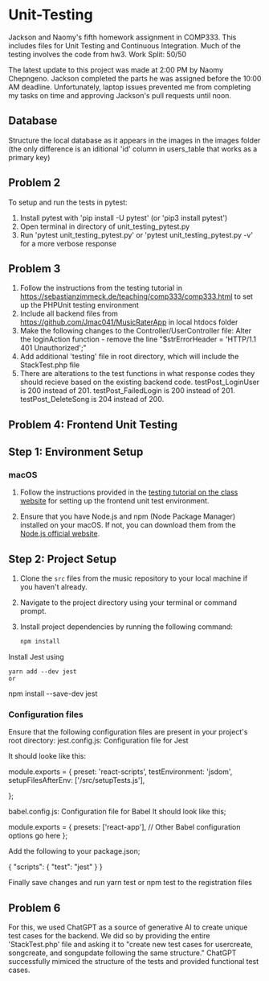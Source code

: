 # Unit-Testing
Jackson and Naomy's fifth homework assignment in COMP333. This includes files for Unit Testing and Continuous Integration. Much of the testing involves the code from hw3. 
Work Split: 50/50

The latest update to this project was made at 2:00 PM by Naomy Chepngeno. Jackson completed the parts he was assigned before the 10:00 AM deadline. Unfortunately, laptop issues prevented me from completing my tasks on time and approving Jackson's pull requests until noon.

## Database
Structure the local database as it appears in the images in the images folder (the only difference is an iditional 'id' column in users_table that works as a primary key)

## Problem 2
To setup and run the tests in pytest: <br>
1. Install pytest with 'pip install -U pytest' (or 'pip3 install pytest')
2. Open terminal in directory of unit_testing_pytest.py
3. Run 'pytest unit_testing_pytest.py' or 'pytest unit_testing_pytest.py -v' for a more verbose response

## Problem 3
1. Follow the instructions from the testing tutorial in https://sebastianzimmeck.de/teaching/comp333/comp333.html to set up the PHPUnit testing environment
2. Include all backend files from https://github.com/Jmac041/MusicRaterApp in local htdocs folder
3. Make the following changes to the Controller/UserController file: Alter the loginAction function - remove the line "$strErrorHeader = 'HTTP/1.1 401 Unauthorized';"
4. Add additional 'testing' file in root directory, which will include the StackTest.php file
5. There are alterations to the test functions in what response codes they should recieve based on the existing backend code. testPost_LoginUser is 200 instead of 201. testPost_FailedLogin is 200 instead of 201. testPost_DeleteSong is 204 instead of 200. 
## Problem 4: Frontend Unit Testing

## Step 1: Environment Setup

### macOS
1. Follow the instructions provided in the [testing tutorial on the class website](https://sebastianzimmeck.de/teaching/comp333/comp333.html) for setting up the frontend unit test environment.

2. Ensure that you have Node.js and npm (Node Package Manager) installed on your macOS. If not, you can download them from the [Node.js official website](https://nodejs.org/).

## Step 2: Project Setup

1. Clone the `src` files from the music repository to your local machine if you haven't already.

2. Navigate to the project directory using your terminal or command prompt.

3. Install project dependencies by running the following command:

   ```bash
   npm install
Install Jest using
 ```
 yarn add --dev jest
or
```
npm install --save-dev jest




 ### Configuration files  
Ensure that the following configuration files are present in your project's root directory:
jest.config.js: Configuration file for Jest

It should looke like this:

module.exports = {
  preset: 'react-scripts',
  testEnvironment: 'jsdom',
  setupFilesAfterEnv: ['<rootDir>/src/setupTests.js'],

};

babel.config.js: Configuration file for Babel
It should look like this;

module.exports = {
  presets: ['react-app'],
  // Other Babel configuration options go here
};

Add the following to your package.json;

{
  "scripts": {
    "test": "jest"
  }
}

Finally save changes and run yarn test or npm test to the registration files


## Problem 6
For this, we used ChatGPT as a source of generative AI to create unique test cases for the backend. We did so by providing the entire 'StackTest.php' file and asking it to "create new test cases for usercreate, songcreate, and songupdate following the same structure." ChatGPT successfully mimiced the structure of the tests and provided functional test cases. 

